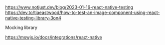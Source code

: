 https://www.notjust.dev/blog/2023-01-16-react-native-testing
https://dev.to/tiaeastwood/how-to-test-an-image-component-using-react-native-testing-library-3on4

Mocking library

https://mswjs.io/docs/integrations/react-native